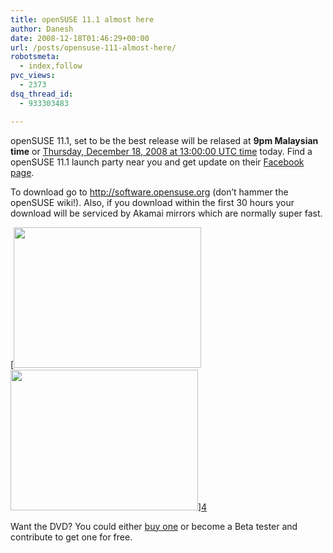 ```yaml
---
title: openSUSE 11.1 almost here
author: Danesh
date: 2008-12-18T01:46:29+00:00
url: /posts/opensuse-111-almost-here/
robotsmeta:
  - index,follow
pvc_views:
  - 2373
dsq_thread_id:
  - 933303483

---
```

openSUSE 11.1, set to be the best release will be relased at **9pm Malaysian time** or [Thursday, December 18, 2008 at 13:00:00 UTC time][1] today. Find a openSUSE 11.1 launch party near you and get update on their [Facebook page][2].

To download go to <http://software.opensuse.org> (don&#8217;t hammer the openSUSE wiki!). Also, if you download within the first 30 hours your download will be serviced by Akamai mirrors which are normally super fast.

[<img loading="lazy" class="alignnone" title="openSUSE 11.1 DVD" src="http://farm4.static.flickr.com/3025/3112622971_ea8919e05a.jpg" alt="" width="300" height="225" />[<img loading="lazy" class="alignnone" title="openSUSE 11.1 DVD" src="http://farm4.static.flickr.com/3265/3115008089_0bc3c9a594.jpg?v=0" alt="" width="300" height="225" />][3]][4]

Want the DVD? You could either [buy one][5] or become a Beta tester and contribute to get one for free.

 [1]: http://www.timeanddate.com/worldclock/fixedtime.html?month=12&day=18&year=2008&hour=13&min=0&sec=0&p1=0
 [2]: http://www.facebook.com/home.php?#/event.php?eid=32763792317
 [3]: http://blog.salid.de/
 [4]: http://news.opensuse.org/2008/12/16/a-good-sign/
 [5]: http://en.opensuse.org/Buy_openSUSE